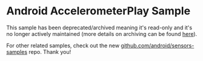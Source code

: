 
Android AccelerometerPlay Sample
================================

This sample has been deprecated/archived meaning it's read-only and it's no longer actively maintained (more details on archiving can be found [here][1]).

For other related samples, check out the new [github.com/android/sensors-samples][2] repo. Thank you!

[1]: https://help.github.com/en/articles/about-archiving-repositories
[2]: https://github.com/android/sensors-samples
